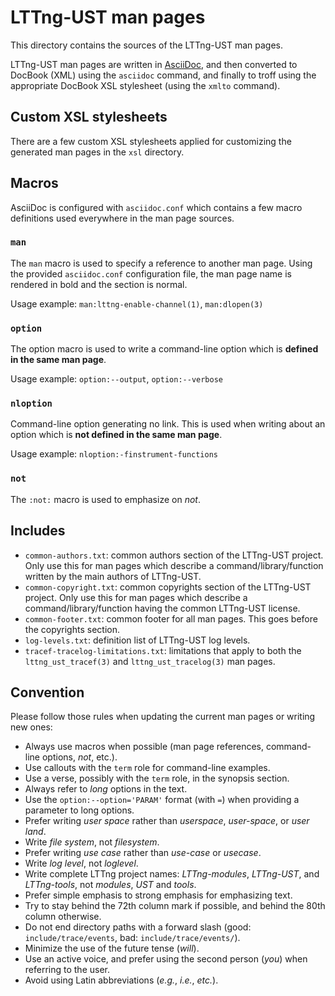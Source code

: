 <!--
SPDX-FileCopyrightText: 2016 Philippe Proulx <pproulx@efficios.com>

SPDX-License-Identifier: CC-BY-4.0
-->

LTTng-UST man pages
===================

This directory contains the sources of the LTTng-UST man pages.

LTTng-UST man pages are written in
[AsciiDoc](http://www.methods.co.nz/asciidoc/), and then converted to
DocBook (XML) using the `asciidoc` command, and finally to troff using
the appropriate DocBook XSL stylesheet (using the `xmlto` command).


Custom XSL stylesheets
----------------------

There are a few custom XSL stylesheets applied for customizing the
generated man pages in the `xsl` directory.


Macros
------

AsciiDoc is configured with `asciidoc.conf` which contains a few
macro definitions used everywhere in the man page sources.


### `man`

The `man` macro is used to specify a reference to another man page.
Using the provided `asciidoc.conf` configuration file, the man page
name is rendered in bold and the section is normal.

Usage example: `man:lttng-enable-channel(1)`, `man:dlopen(3)`


### `option`

The option macro is used to write a command-line option which is
**defined in the same man page**.

Usage example: `option:--output`, `option:--verbose`


### `nloption`

Command-line option generating no link. This is used when writing
about an option which is **not defined in the same man page**.

Usage example: `nloption:-finstrument-functions`


### `not`

The `:not:` macro is used to emphasize on _not_.


Includes
--------

  * `common-authors.txt`: common authors section of the LTTng-UST
    project. Only use this for man pages which describe
    a command/library/function written by the main authors of LTTng-UST.
  * `common-copyright.txt`: common copyrights section of the LTTng-UST
    project. Only use this for man pages which describe
    a command/library/function having the common LTTng-UST license.
  * `common-footer.txt`: common footer for all man pages. This goes
    before the copyrights section.
  * `log-levels.txt`: definition list of LTTng-UST log levels.
  * `tracef-tracelog-limitations.txt`: limitations that apply to both
    the `lttng_ust_tracef(3)` and `lttng_ust_tracelog(3)` man pages.


Convention
----------

Please follow those rules when updating the current man pages or writing
new ones:

  * Always use macros when possible (man page references, command-line
    options, _not_, etc.).
  * Use callouts with the `term` role for command-line examples.
  * Use a verse, possibly with the `term` role, in the synopsis section.
  * Always refer to _long_ options in the text.
  * Use the `option:--option='PARAM'` format (with `=`) when providing a
    parameter to long options.
  * Prefer writing _user space_ rather than _userspace_, _user-space_,
    or _user land_.
  * Write _file system_, not _filesystem_.
  * Prefer writing _use case_ rather than _use-case_ or _usecase_.
  * Write _log level_, not _loglevel_.
  * Write complete LTTng project names: _LTTng-modules_, _LTTng-UST_,
    and _LTTng-tools_, not _modules_, _UST_ and _tools_.
  * Prefer simple emphasis to strong emphasis for emphasizing text.
  * Try to stay behind the 72th column mark if possible, and behind the
    80th column otherwise.
  * Do not end directory paths with a forward slash (good:
    `include/trace/events`, bad: `include/trace/events/`).
  * Minimize the use of the future tense (_will_).
  * Use an active voice, and prefer using the second person (_you_) when
    referring to the user.
  * Avoid using Latin abbreviations (_e.g._, _i.e._, _etc._).
